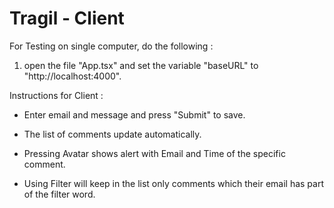 # Tragil - Client


For Testing on single computer, do the following :

1. open the file "App.tsx" and set the variable "baseURL" to "http://localhost:4000".


Instructions for Client :

* Enter email and message and press "Submit" to save.

* The list of comments update automatically.

* Pressing Avatar shows alert with Email and Time of the specific comment.

* Using Filter will keep in the list only comments which their email has part of the filter word.





